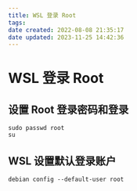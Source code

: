 ```yaml
---
title: WSL 登录 Root
tags: 
date created: 2022-08-08 21:35:17
date updated: 2023-11-25 14:42:36
---
```


# WSL 登录 Root

## 设置 Root 登录密码和登录

```shell
sudo passwd root
su
```

## WSL 设置默认登录账户

```shell
debian config --default-user root
```
